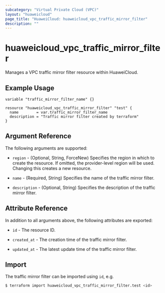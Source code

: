 ```yaml
---
subcategory: "Virtual Private Cloud (VPC)"
layout: "huaweicloud"
page_title: "HuaweiCloud: huaweicloud_vpc_traffic_mirror_filter"
description: ""
---
```


# huaweicloud_vpc_traffic_mirror_filter

 Manages a VPC traffic mirror filter resource within HuaweiCloud.

## Example Usage

```hcl
variable "traffic_mirror_filter_name" {}

resource "huaweicloud_vpc_traffic_mirror_filter" "test" {
  name        = var.traffic_mirror_filter_name
  description = "Traffic mirror filter created by terraform"
}
```

## Argument Reference

The following arguments are supported:

* `region` - (Optional, String, ForceNew) Specifies the region in which to create the resource.
  If omitted, the provider-level region will be used.
  Changing this creates a new resource.

* `name` - (Required, String) Specifies the name of the traffic mirror filter.

* `description` - (Optional, String) Specifies the description of the traffic mirror filter.

## Attribute Reference

In addition to all arguments above, the following attributes are exported:

* `id` - The resource ID.

* `created_at` - The creation time of the traffic mirror filter.

* `updated_at` - The latest update time of the traffic mirror filter.

## Import

The traffic mirror filter can be imported using `id`, e.g.

```bash
$ terraform import huaweicloud_vpc_traffic_mirror_filter.test <id>
```
